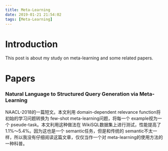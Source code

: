 ```yaml
---
title: Meta-Learning
date: 2019-01-21 21:54:02
tags: [Meta-Learning]
---
```

# Introduction
This post is about my study on meta-learning and some related papers.
<!--more-->
# Papers
### Natural Language to Structured Query Generation via Meta-Learning
NAACL-2018的一篇短文。本文利用 domain-dependent relevance function将初始的学习问题转换为 few-shot meta-learning问题，将每一个 example视为一个 pseude-task。本文利用这种做法在 WikiSQL数据集上进行测试，性能提高了1.1%～5.4%。因为这也是一个 semantic任务，但是和传统的 semantic不太一样，所以我没有仔细阅读这篇文章，仅仅当作一个对 meta-learning的使用方法的一种科普。
